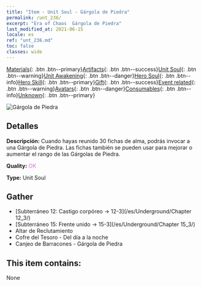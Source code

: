 ```yaml
---
title: "Item - Unit Soul - Gárgola de Piedra"
permalink: /unt_236/
excerpt: "Era of Chaos  Gárgola de Piedra"
last_modified_at: 2021-06-15
locale: es
ref: "unt_236.md"
toc: false
classes: wide
---
```

 [Materials](/ItemsES/){: .btn .btn--primary}[Artifacts](/ItemsES/Artifacts/){: .btn .btn--success}[Unit Soul](/ItemsES/UnitSoul/){: .btn .btn--warning}[Unit Awakening](/ItemsES/UnitAwakening/){: .btn .btn--danger}[Hero Soul](/ItemsES/HeroSoul/){: .btn .btn--info}[Hero Skill](/ItemsES/HeroSkill/){: .btn .btn--primary}[Gift](/ItemsES/Gift/){: .btn .btn--success}[Event related](/ItemsES/Events/){: .btn .btn--warning}[Avatars](/ItemsES/Avatars/){: .btn .btn--danger}[Consumables](/ItemsES/Consumables/){: .btn .btn--info}[Unknown](/ItemsES/Unknown/){: .btn .btn--primary}

 ![Gárgola de Piedra](/images/u/ti_shixianggui.jpg)

## Detalles
 **Descripción:** Cuando hayas reunido 30 fichas de alma, podrás invocar a una Gárgola de Piedra. Las fichas también se pueden usar para mejorar o aumentar el rango de las Gárgolas de Piedra.

 **Quality:** <span style="color: #DA70D6">OK</span>

 **Type:** Unit Soul

## Gather

*    [Subterráneo 12: Castigo corpóreo -> 12-3](/es/Underground/Chapter 12_3/) 
*    [Subterráneo 15: Frente unido -> 15-3](/es/Underground/Chapter 15_3/) 
*    Altar de Reclutamiento 
*    Cofre del Tesoro - Del día a la noche 
*    Canjeo de Barracones - Gárgola de Piedra 

## This item contains:

  None

